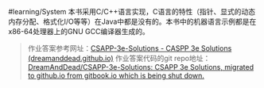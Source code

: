 #learning/System 
本书采用C/C++语言实现，C语言的特性（指针、显式的动态内存分配、格式化I/O等等）在Java中都是没有的。本书中的机器语言示例都是在x86-64处理器上的GNU GCC编译器生成的。






>作业答案参考网址：[CSAPP-3e-Solutions - CASPP 3e Solutions (dreamanddead.github.io)](https://dreamanddead.github.io/CSAPP-3e-Solutions/)
>作业答案代码的git repo地址：[DreamAndDead/CSAPP-3e-Solutions: CSAPP 3e Solutions, migrated to github.io from gitbook.io which is being shut down.](https://github.com/DreamAndDead/CSAPP-3e-Solutions)